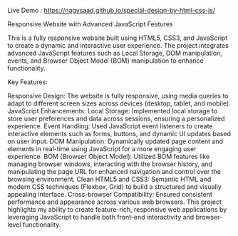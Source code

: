 Live Demo : https://nagysaad.github.io/special-design-by-html-css-js/

Responsive Website with Advanced JavaScript Features

This is a fully responsive website built using HTML5, CSS3, and JavaScript to create a dynamic and interactive user experience. The project integrates advanced JavaScript features such as Local Storage, DOM manipulation, events, and Browser Object Model (BOM) manipulation to enhance functionality.

Key Features:

Responsive Design: The website is fully responsive, using media queries to adapt to different screen sizes across devices (desktop, tablet, and mobile).
JavaScript Enhancements:
Local Storage: Implemented local storage to store user preferences and data across sessions, ensuring a personalized experience.
Event Handling: Used JavaScript event listeners to create interactive elements such as forms, buttons, and dynamic UI updates based on user input.
DOM Manipulation: Dynamically updated page content and elements in real-time using JavaScript for a more engaging user experience.
BOM (Browser Object Model): Utilized BOM features like managing browser windows, interacting with the browser history, and manipulating the page URL for enhanced navigation and control over the browsing environment.
Clean HTML5 and CSS3: Semantic HTML and modern CSS techniques (Flexbox, Grid) to build a structured and visually appealing interface.
Cross-browser Compatibility: Ensured consistent performance and appearance across various web browsers.
This project highlights my ability to create feature-rich, responsive web applications by leveraging JavaScript to handle both front-end interactivity and browser-level functionality.

